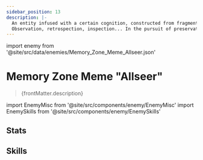 ```yaml
---
sidebar_position: 13
description: |-
  An entity infused with a certain cognition, constructed from fragments of subconsciousness in the Memory Zone.
  Observation, retrospection, inspection... In the pursuit of preservation and existential understanding of the self, the memories of "seeing" and "looking" go hand-in-hand, eventually becoming an integral part of life itself.
---
```


import enemy from '@site/src/data/enemies/Memory_Zone_Meme_Allseer.json'

# Memory Zone Meme "Allseer"
<blockquote>{frontMatter.description}</blockquote>

import EnemyMisc from '@site/src/components/enemy/EnemyMisc'
import EnemySkills from '@site/src/components/enemy/EnemySkills'

## Stats

<EnemyMisc enemy={enemy} variant={0} />

## Skills

<EnemySkills enemy={enemy} variant={0} />
